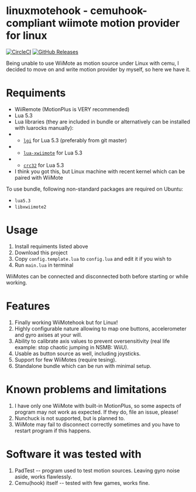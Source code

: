# linuxmotehook - cemuhook-compliant wiimote motion provider for linux
[![CircleCI](https://img.shields.io/circleci/build/github/v1993/linuxmotehook)](https://circleci.com/gh/v1993/linuxmotehook)
[![GitHub Releases](https://img.shields.io/github/downloads/v1993/linuxmotehook/latest/total)](https://github.com/v1993/linuxmotehook/releases/latest)

Being unable to use WiiMote as motion source under Linux with cemu, I decided to move on and write motion provider by myself, so here we have it.

# Requiments

* WiiRemote (MotionPlus is VERY recommended)
* Lua 5.3
* Lua libraries (they are included in bundle or alternatively can be installed with luarocks manually):
* * [`lgi`](https://github.com/pavouk/lgi) for Lua 5.3 (preferably from git master)
* * [`lua-xwiimote`](https://github.com/v1993/lua-xwiimote) for Lua 5.3
* * [`crc32`](https://luarocks.org/modules/hjelmeland/crc32) for Lua 5.3
* I think you got this, but Linux machine with recent kernel which can be paired with WiiMote

To use bundle, following non-standard packages are required on Ubuntu:

* `lua5.3`
* `libxwiimote2`

# Usage

1. Install requiments listed above
2. Download this project
3. Copy `config.template.lua` to `config.lua` and edit it if you wish to
4. Run `main.lua` in terminal

WiiMotes can be connected and disconnected both before starting or while working.

# Features

1. Finally working WiiMotehook but for Linux!
2. Highly configurable nature allowing to map one buttons, accelerometer and gyro axises at your will.
3. Ability to calibrate axis values to prevent oversensitivity (real life example: stop chaotic jumping in NSMB: WiiU).
4. Usable as button source as well, including joysticks.
5. Support for few WiiMotes (require tesing).
6. Standalone bundle which can be run with minimal setup.

# Known problems and limitations

1. I have only one WiiMote with built-in MotionPlus, so some aspects of program may not work as expected. If they do, file an issue, please!
2. Nunchuck is not supported, but is planned to.
3. WiiMote may fail to disconnect correctly sometimes and you have to restart program if this happens.

# Software it was tested with

1. PadTest -- program used to test motion sources. Leaving gyro noise aside, works flawlessly.
2. Cemu(hook) itself -- tested with few games, works fine.
